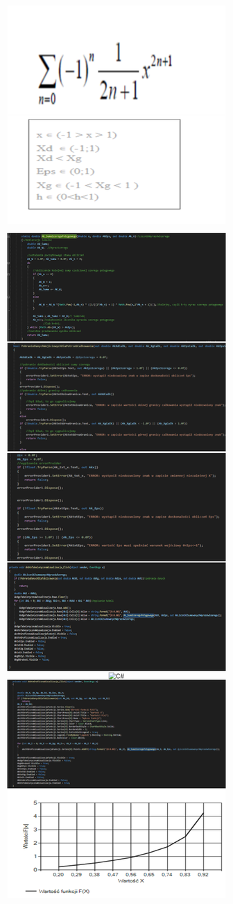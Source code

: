 <div align="center">
  <img src="Img/Def.png" width="600" height="250" title="hover text">
  <img src="Img/W.png" width="600" height="250" alt="C#">
</div>
</br>
<div align="center">
  <img src="Img/ASum.png" width="600" height="250" alt="C#">
  <img src="Img/Q.png" width="600" height="250" alt="C#">
  <img src="Img/QWE.png" width="600" height="250" alt="C#">
  <img src="Img/TableCode.png" width="600" height="250" alt="C#">
  <img src="Img/Table.pngg" width="600" height="250" alt="C#">
  <img src="Img/GrafikCode.png" width="600" height="250""350" alt="C#">
  <img src="Img/Graf.png" width="600" height="250" alt="C#">
</div>
